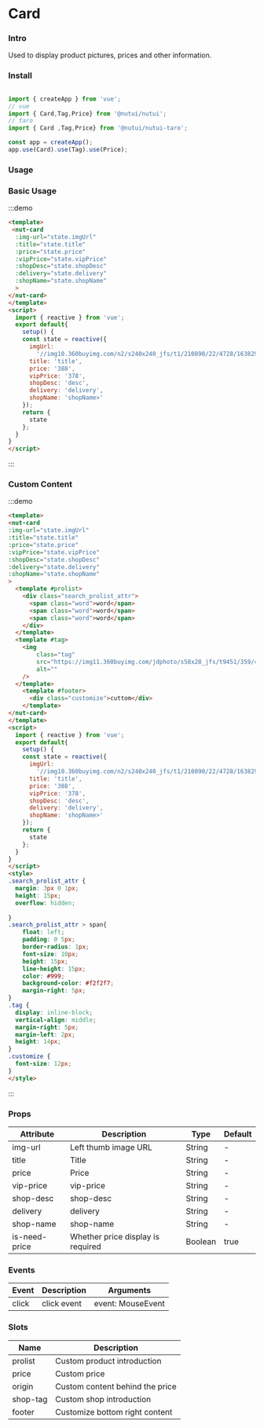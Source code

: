 # Card

### Intro

Used to display product pictures, prices and other information.

### Install

```javascript

import { createApp } from 'vue';
// vue
import { Card,Tag,Price} from '@nutui/nutui';
// taro
import { Card ,Tag,Price} from '@nutui/nutui-taro';

const app = createApp();
app.use(Card).use(Tag).use(Price);

```

### Usage

### Basic Usage

:::demo
```html
<template>
 <nut-card
  :img-url="state.imgUrl"
  :title="state.title"
  :price="state.price"
  :vipPrice="state.vipPrice"
  :shopDesc="state.shopDesc"
  :delivery="state.delivery"
  :shopName="state.shopName"
  >
</nut-card>
</template>
<script>
  import { reactive } from 'vue';
  export default{
    setup() {
    const state = reactive({
      imgUrl:
        '//img10.360buyimg.com/n2/s240x240_jfs/t1/210890/22/4728/163829/6163a590Eb7c6f4b5/6390526d49791cb9.jpg!q70.jpg',
      title: 'title',
      price: '388',
      vipPrice: '378',
      shopDesc: 'desc',
      delivery: 'delivery',
      shopName: 'shopName>'
    });
    return {
      state
    };
  }
}
</script>
```
:::

### Custom Content
:::demo
```html
<template>
<nut-card
:img-url="state.imgUrl"
:title="state.title"
:price="state.price"
:vipPrice="state.vipPrice"
:shopDesc="state.shopDesc"
:delivery="state.delivery"
:shopName="state.shopName"
>
  <template #prolist>
    <div class="search_prolist_attr">
      <span class="word">word</span>
      <span class="word">word</span>
      <span class="word">word</span>
    </div>
  </template>
  <template #tag>
    <img
        class="tag" 
        src="https://img11.360buyimg.com/jdphoto/s58x28_jfs/t9451/359/415622649/15318/b0943e5d/59a78495N3bd2a9f8.png"
        alt=""
    />
  </template>
    <template #footer>
      <div class="customize">cuttom</div>
    </template>
</nut-card>
</template>
<script>
  import { reactive } from 'vue';
  export default{
    setup() {
    const state = reactive({
      imgUrl:
        '//img10.360buyimg.com/n2/s240x240_jfs/t1/210890/22/4728/163829/6163a590Eb7c6f4b5/6390526d49791cb9.jpg!q70.jpg',
      title: 'title',
      price: '388',
      vipPrice: '378',
      shopDesc: 'desc',
      delivery: 'delivery',
      shopName: 'shopName>'
    });
    return {
      state
    };
  }
}
</script>
<style>
.search_prolist_attr {
  margin: 3px 0 1px;
  height: 15px;
  overflow: hidden;
 
}
.search_prolist_attr > span{
    float: left;
    padding: 0 5px;
    border-radius: 1px;
    font-size: 10px;
    height: 15px;
    line-height: 15px;
    color: #999;
    background-color: #f2f2f7;
    margin-right: 5px;
}
.tag {
  display: inline-block;
  vertical-align: middle;
  margin-right: 5px;
  margin-left: 2px;
  height: 14px;
}
.customize {
  font-size: 12px;
}
</style>

```
:::
### Props  

| Attribute            | Description               | Type   | Default  |
|---------|--------------------------------------------|---------|-----------|
| img-url   | Left thumb image URL                                 | String  | -         |
| title     | Title                   | String  | -    |
| price | Price                         | String  | -      |
| vip-price     | vip-price                                | String | -    |
| shop-desc  | shop-desc                                | String | -    |
| delivery     | delivery | String  | -      |
| shop-name   | shop-name | String  | -      |
| is-need-price  | Whether price display is required| Boolean  | true   |

### Events

| Event             | Description                     | Arguments        |
|----------|----------|----------|
| click    | click event | event: MouseEvent    |


### Slots

| Name    | Description         |
|---------|--------------|
| prolist | 	Custom product introduction |
| price | 	Custom price |
| origin | 	Custom content behind the price |
| shop-tag | 	Custom shop introduction |
| footer | 	Customize bottom right content |
